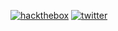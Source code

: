 [![hackthebox](https://img.shields.io/badge/-HackTheBox-%239FEF00?style=for-the-badge&logo=hackthebox&logoColor=white)](https://app.hackthebox.com/profile/144238)
[![twitter](https://img.shields.io/badge/Twitter-1DA1F2?style=for-the-badge&logo=twitter&logoColor=white)](https://twitter.com/iamscarecrow1)
